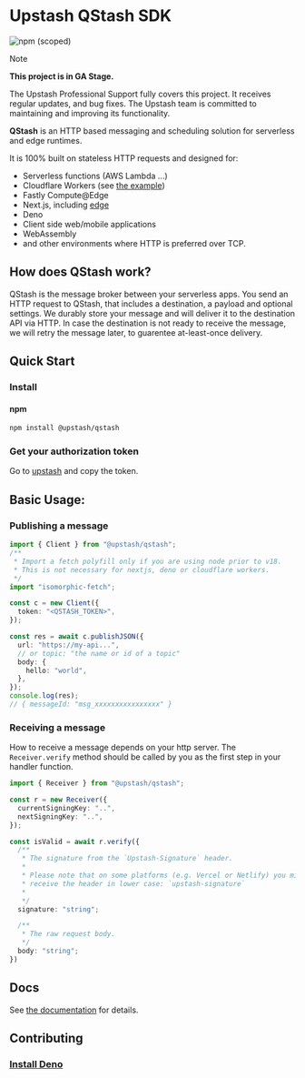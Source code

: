 # Upstash QStash SDK

![npm (scoped)](https://img.shields.io/npm/v/@upstash/qstash)

> [!NOTE]  
> **This project is in GA Stage.**
>
> The Upstash Professional Support fully covers this project. It receives regular updates, and bug fixes.
> The Upstash team is committed to maintaining and improving its functionality.

**QStash** is an HTTP based messaging and scheduling solution for serverless and
edge runtimes.

It is 100% built on stateless HTTP requests and designed for:

- Serverless functions (AWS Lambda ...)
- Cloudflare Workers (see
  [the example](https://github.com/upstash/sdk-qstash-ts/tree/main/examples/cloudflare-workers))
- Fastly Compute@Edge
- Next.js, including [edge](https://nextjs.org/docs/api-reference/edge-runtime)
- Deno
- Client side web/mobile applications
- WebAssembly
- and other environments where HTTP is preferred over TCP.

## How does QStash work?

QStash is the message broker between your serverless apps. You send an HTTP
request to QStash, that includes a destination, a payload and optional settings.
We durably store your message and will deliver it to the destination API via
HTTP. In case the destination is not ready to receive the message, we will retry
the message later, to guarentee at-least-once delivery.

## Quick Start

### Install

#### npm

```bash
npm install @upstash/qstash
```

### Get your authorization token

Go to [upstash](https://console.upstash.com/qstash) and copy the token.

## Basic Usage:

### Publishing a message

```ts
import { Client } from "@upstash/qstash";
/**
 * Import a fetch polyfill only if you are using node prior to v18.
 * This is not necessary for nextjs, deno or cloudflare workers.
 */
import "isomorphic-fetch";

const c = new Client({
  token: "<QSTASH_TOKEN>",
});

const res = await c.publishJSON({
  url: "https://my-api...",
  // or topic: "the name or id of a topic"
  body: {
    hello: "world",
  },
});
console.log(res);
// { messageId: "msg_xxxxxxxxxxxxxxxx" }
```

### Receiving a message

How to receive a message depends on your http server. The `Receiver.verify`
method should be called by you as the first step in your handler function.

```ts
import { Receiver } from "@upstash/qstash";

const r = new Receiver({
  currentSigningKey: "..",
  nextSigningKey: "..",
});

const isValid = await r.verify({
  /**
   * The signature from the `Upstash-Signature` header.
   *
   * Please note that on some platforms (e.g. Vercel or Netlify) you might
   * receive the header in lower case: `upstash-signature`
   *
   */
  signature: "string";

  /**
   * The raw request body.
   */
  body: "string";
})
```

## Docs

See [the documentation](https://docs.upstash.com/qstash) for details.

## Contributing

### [Install Deno](https://deno.land/#installation)
